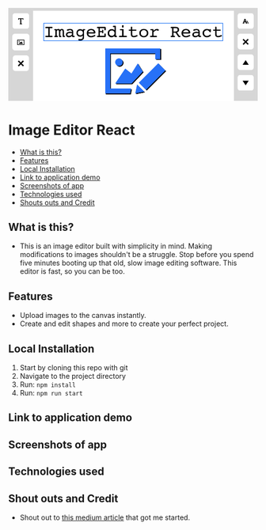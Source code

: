 ![Image Editor React](./public/assets/readme-header-image.png)
# Image Editor React

* [What is this?](#intro)
* [Features](#Features)
* [Local Installation](#localinstall)
* [Link to application demo](#Linktoapplicationdemo)
* [Screenshots of app](#Screenshotsofapp)
* [Technologies used](#Technologiesused)
* [Shouts outs and Credit](#ResourcesShoutsoutsCredit)


##  <a name='intro'></a>What is this?
* This is an image editor built with simplicity in mind. Making modifications to images shouldn't be a struggle. Stop before you spend five minutes booting up that old, slow image editing software. This editor is fast, so you can be too.

##  <a name='Features'></a>Features
* Upload images to the canvas instantly.
* Create and edit shapes and more to create your perfect project.

##  <a name='localinstall'></a>Local Installation
1. Start by cloning this repo with git
1. Navigate to the project directory
1. Run: `npm install`
1. Run: `npm run start`

##  <a name='Linktoapplicationdemo'></a>Link to application demo

##  <a name='Screenshotsofapp'></a>Screenshots of app

##  <a name='Technologiesused'></a>Technologies used

##  <a name='ResourcesShoutsoutsCredit'></a>Shout outs and Credit
* Shout out to [this medium article](https://medium.com/@pdx.lucasm/canvas-with-react-js-32e133c05258) that got me started.